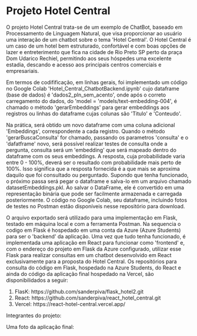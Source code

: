 <h1>Projeto Hotel Central</h1>
<div>
  <p>O projeto Hotel Central trata-se de um exemplo de ChatBot, baseado em Processamento de Linguagem Natural, que visa proporcionar ao usuário uma interação de um chatbot
  sobre o tema 'Hotel Central'. O Hotel Central é um caso de um hotel bem estruturado, confortável e com boas opções de lazer e entreterimento que fica na cidade de Rio Preto SP
  perto da praça Dom Udarico Rechiel, permitindo aos seus hóspedes uma excelente estadia, descando e acesso aos principais centros comerciais e empresariais.</p>
</div>
<div>
  <p>
    Em termos de codifificação, em linhas gerais, foi implementado um código no Google Colab 'Hotel_Central_ChatbotBackend.ipynb' cujo dataframe (base de dados)
    é 'dados2_pln_sem_acento', onde após o correto carregamento do dados, do 'model = 'models/text-embedding-004', é chamado o método 'gerarEmbeddings' para gerar 
    embeddings aos registros ou linhas do dataframe cujas colunas são 'Titulo' e 'Conteudo'.
  </p>
</div>
<div>
  <p>
    Na prática, será obtido um novo dataframe com uma coluna adicional 'Embeddings', correspondente a cada registro. Quando o método 'gerarBuscaConsulta' for chamado,
    passando os parametros 'consulta' e o 'dafatframe' novo, será possível realizar testes de consulta onde a pergunta, consulta será um 'embedding' que será mapeado dentro 
    do dataframe com os seus embeddings. A resposta, cuja probabilidade varia entre 0 - 100%, deverá ser o resultado com probabilidade mais perto de 100%. Isso significa que a resposta
    fornecida é a que mais se aproxima daquilo que foi consultado ou perguntado.
    Supondo que tenha funcionado, o próximo passa será pegar o dataframe e salva-lo em um arquivo chamado datasetEmbeddings.pkl. 
    Ao salvar o DataFrame, ele é convertido em uma representação binária
    que pode ser facilmente armazenada e carregada posteriormente. O código no Google Colab, seu dataframe, incluindo fotos de testes no Postman estão disponíveis nesse repositório
    para download. 
  </p>
</div>
<div>
  <p>
    O arquivo exportado será utilizado para uma implementação em Flask, testado em máquina local e com a ferramenta Postman. Na sequencia o codigo em Flask é hospedado em uma
    conta da Azure (Azure Students) para ser o 'backend' da aplicação. Uma vez que tudo tenha funcionado, é implementada uma aplicação em React para funcionar como 'frontend' 
    e, com o endereço do projeto em Flask da Azure configurado, utilizar esse Flask para realizar consultas em um chatbot desenvolvido em React exclusivamente para a 
    proposta do Hotel Central. Os repositórios para consulta do código em Flask, hospedado na Azure Students, do React e ainda do código da aplicação final hospedado na Vercel, 
    são disponibilidados a seguir:
  </p>
  <ol>
    <li>FlasK: https://github.com/sanderpiva/flask_hotel2.git</li>
    <li>React: https://github.com/sanderpiva/react_hotel_central.git</li>
    <li>Vercel: https://react-hotel-central.vercel.app/</li>
  </ol>
</div>
<div>
  <p>Integrantes do projeto: </p>
</div>
<div>
  <p>Uma foto da aplicação final: </p>
</div>
